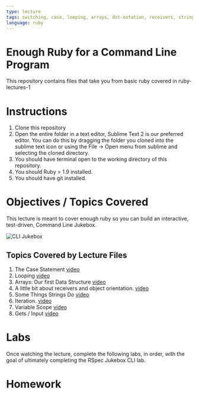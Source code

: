 ```yaml
---
type: lecture
tags: switching, case, looping, arrays, dot-notation, receivers, strings, iteration, variable scope, gets, input, CLI
language: ruby
---
```


# Enough Ruby for a Command Line Program

This repository contains files that take you from basic ruby covered in ruby-lectures-1

# Instructions

1. Clone this repository
2. Open the entire folder in a text editor, Sublime Text 2 is our preferred editor. You can do this by dragging the folder you cloned into the sublime text icon or using the File -> Open menu from sublime and selecting the cloned directory.
3. You should have terminal open to the working directory of this repository.
4. You should Ruby > 1.9 installed.
5. You should have git installed.

# Objectives / Topics Covered

This lecture is meant to cover enough ruby so you can build an interactive, test-driven, Command Line Jukebox.

![CLI Jukebox](http://dl.dropboxusercontent.com/s/owdfji5ljqubdhn/2014-01-29%20at%2011.10%20AM.png)

## Topics Covered by Lecture Files

1. The Case Statement [video](http://flatiron-school-training.s3.amazonaws.com/ruby/lectures/lecture2/part0.switching.mp4) 
2. Looping [video](http://flatiron-school-training.s3.amazonaws.com/ruby/lectures/lecture2/part1.looping.mp4)
3. Arrays: Our first Data Structure [video](http://flatiron-school-training.s3.amazonaws.com/ruby/lectures/lecture2/part2.arrays.mp4)
4. A little bit about receivers and object orientation. [video](http://flatiron-school-training.s3.amazonaws.com/ruby/lectures/lecture2/part3.dot_nation.mp4)
5. Some Things Strings Do [video](http://flatiron-school-training.s3.amazonaws.com/ruby/lectures/lecture2/part4.strings.mp4)
6. Iteration. [video](http://flatiron-school-training.s3.amazonaws.com/ruby/lectures/lecture2/part5.iteration.mp4)
7. Variable Scope [video](http://flatiron-school-training.s3.amazonaws.com/ruby/lectures/lecture2/part6.scope.mp4)
8. Gets / Input [video]()

# Labs

Once watching the lecture, complete the following labs, in order, with the goal of ultimately completing the RSpec Jukebox CLI lab.

# Homework
